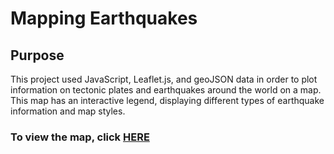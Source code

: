 # Mapping Earthquakes

## Purpose 
This project used JavaScript, Leaflet.js, and geoJSON data in order to plot information on tectonic plates and earthquakes around the world on a map. This map has an interactive legend, displaying different types of earthquake information and map styles.

### To view the map, click [HERE](https://macstreet.github.io)

